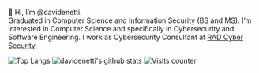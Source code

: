 👋 Hi, I’m @davidenetti.
\
Graduated in Computer Science and Information Security (BS and MS). I’m interested in Computer Science and specifically in Cybersecurity and Software Engineering. I work as Cybersecurity Consultant at [RAD Cyber Security](https://radsec.it/en/).

![Top Langs](https://github-readme-stats.vercel.app/api/top-langs/?username=davidenetti&layout=demo&theme=tokyonight&hide_border=true)
![davidenetti's github stats](https://github-readme-stats.vercel.app/api?username=davidenetti&show_icons=true&theme=tokyonight&hide_border=true)
![Visits counter](https://komarev.com/ghpvc/?username=davidenetti&color=red&style=for-the-badge)
